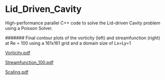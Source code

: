 # Lid_Driven_Cavity

High-performance parallel C++ code to solve the Lid-driven Cavity problem using a Poisson Solver. 

####### Final  contour  plots  of  the  vorticity (left)  and  streamfunction (right)  at  Re  =  100  using  a  161x161  grid  and  a  domain  size  of Lx=Ly=1

[Vorticity.pdf](https://github.com/patrykkulik/Lid_Driven_Cavity/files/5432925/Vorticity.pdf)

[Streamfunction_100.pdf](https://github.com/patrykkulik/Lid_Driven_Cavity/files/5432928/Streamfunction_100.pdf)

[Scaling.pdf](https://github.com/patrykkulik/Lid_Driven_Cavity/files/5432930/Scaling.pdf)
